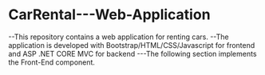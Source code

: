# CarRental---Web-Application
--This repository contains a web application for renting cars.
--The application is developed with Bootstrap/HTML/CSS/Javascript for frontend and ASP .NET CORE MVC for backend
---The following section implements the Front-End component.

